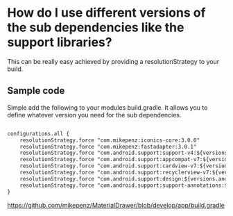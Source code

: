 # How do I use different versions of the sub dependencies like the support libraries?

This can be really easy achieved by providing a resolutionStrategy to your build.

## Sample code
Simple add the following to your modules build.gradle. It allows you to define whatever version you need for the sub dependencies. 

```xml

configurations.all {
    resolutionStrategy.force "com.mikepenz:iconics-core:3.0.0"
    resolutionStrategy.force "com.mikepenz:fastadapter:3.0.1"
    resolutionStrategy.force "com.android.support:support-v4:${versions.androidX}"
    resolutionStrategy.force "com.android.support:appcompat-v7:${versions.androidX}"
    resolutionStrategy.force "com.android.support:cardview-v7:${versions.androidX}"
    resolutionStrategy.force "com.android.support:recyclerview-v7:${versions.androidX}"
    resolutionStrategy.force "com.android.support:design:${versions.androidX}"
    resolutionStrategy.force "com.android.support:support-annotations:${versions.androidX}"
}
```

https://github.com/mikepenz/MaterialDrawer/blob/develop/app/build.gradle
